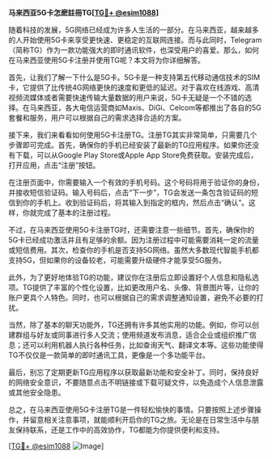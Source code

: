 **马来西亚5G卡怎麽註冊TG[[TG💪+ @esim1088](https://t.me/s/esim1088)]**

随着科技的发展，5G网络已经成为许多人生活的一部分。在马来西亚，越来越多的人开始使用5G卡来享受更快速、更稳定的互联网连接。而与此同时，Telegram（简称TG）作为一款功能强大的即时通讯软件，也深受用户的喜爱。那么，如何在马来西亚使用5G卡注册并使用TG呢？本文将为你详细解答。

首先，让我们了解一下什么是5G卡。5G卡是一种支持第五代移动通信技术的SIM卡，它提供了比传统4G网络更快的速度和更低的延迟。对于喜欢在线游戏、高清视频流媒体或者需要快速传输大量数据的用户来说，5G卡无疑是一个不错的选择。在马来西亚，各大电信运营商如Maxis、DiGi、Celcom等都推出了各自的5G套餐和服务，用户可以根据自己的需求选择合适的方案。

接下来，我们来看看如何使用5G卡注册TG。注册TG其实非常简单，只需要几个步骤即可完成。首先，确保你的手机已经安装了最新的TG应用程序。如果你还没有下载，可以从Google Play Store或Apple App Store免费获取。安装完成后，打开应用，点击“注册”按钮。

在注册页面中，你需要输入一个有效的手机号码。这个号码将用于验证你的身份，并接收短信验证码。输入号码后，点击“下一步”，TG会发送一条包含验证码的短信到你的手机上。收到验证码后，将其输入到指定的框内，然后点击“确认”。这样，你就完成了基本的注册过程。

不过，在马来西亚使用5G卡注册TG时，还需要注意一些细节。首先，确保你的5G卡已经成功激活并且有足够的余额。因为注册过程中可能需要消耗一定的流量或短信费用。其次，检查你的手机是否支持5G网络。虽然大多数现代智能手机都支持5G，但如果你的设备较老，可能需要升级硬件才能享受5G服务。

此外，为了更好地体验TG的功能，建议你在注册后立即设置好个人信息和隐私选项。TG提供了丰富的个性化设置，比如更改用户名、头像、背景图片等，让你的账户更具个人特色。同时，也可以根据自己的需求调整通知设置，避免不必要的打扰。

当然，除了基本的聊天功能外，TG还拥有许多其他实用的功能。例如，你可以创建群组与好友或同事进行多人交流；使用频道发布消息，适合企业或组织推广信息；还可以利用机器人执行各种任务，比如查询天气、翻译文本等。这些功能使得TG不仅仅是一款简单的即时通讯工具，更像是一个多功能平台。

最后，别忘了定期更新TG应用程序以获取最新功能和安全补丁。同时，保持良好的网络安全意识，不要随意点击不明链接或下载可疑文件，以免造成个人信息泄露或其他安全隐患。

总之，在马来西亚使用5G卡注册TG是一件轻松愉快的事情。只要按照上述步骤操作，并留意相关注意事项，就能顺利开启你的TG之旅。无论是在日常生活中与朋友保持联系，还是工作中的高效协作，TG都能为你提供便利和支持。

[[TG💪+ @esim1088](https://t.me/s/esim1088) ![Image](https://i.postimg.cc/4NQfJmqS/Snipaste-2025-05-13-00-14-12.png)]